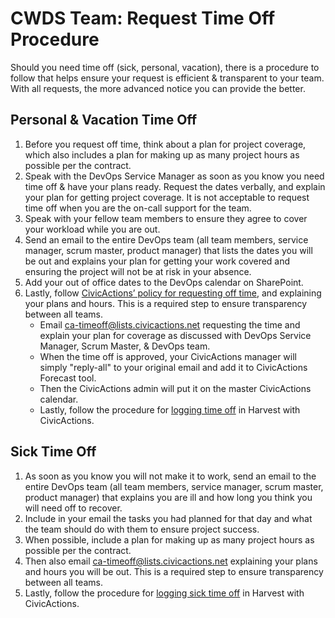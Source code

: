 # CWDS Team: Request Time Off Procedure

Should you need time off (sick, personal, vacation), there is a procedure to follow that helps ensure your request is efficient & transparent to your team. With all requests, the more advanced notice you can provide the better. 

## Personal & Vacation Time Off

1. Before you request off time, think about a plan for project coverage, which also includes a plan for making up as many project hours as possible per the contract.
2. Speak with the DevOps Service Manager as soon as you know you need time off & have your plans ready. Request the dates verbally, and explain your plan for getting project coverage. It is not acceptable to request time off when you are the on-call support for the team.
3. Speak with your fellow team members to ensure they agree to cover your workload while you are out.
4. Send an email to the entire DevOps team (all team members, service manager, scrum master, product manager) that lists the dates you will be out and explains your plan for getting your work covered and ensuring the project will not be at risk in your absence.
5. Add your out of office dates to the DevOps calendar on SharePoint. 
6. Lastly, follow [CivicActions’ policy for requesting off time](../03-policies/benefits.md), and explaining your plans and hours. This is a required step to ensure transparency between all teams.
    * Email ca-timeoff@lists.civicactions.net requesting the time and explain your plan for coverage as discussed with DevOps Service Manager, Scrum Master, & DevOps team.
    * When the time off is approved, your CivicActions manager will simply "reply-all" to your original email and add it to CivicActions Forecast tool. 
    * Then the CivicActions admin will put it on the master CivicActions calendar.
    * Lastly, follow the procedure for [logging time off](../04-how-we-work/tools/harvest.md) in Harvest with CivicActions.


## Sick Time Off

1. As soon as you know you will not make it to work, send an email to the entire DevOps team (all team members, service manager, scrum master, product manager) that explains you are ill and how long you think you will need off to recover.
2. Include in your email the tasks you had planned for that day and what the team should do with them to ensure project success.
3. When possible, include a plan for making up as many project hours as possible per the contract.
4. Then also email ca-timeoff@lists.civicactions.net explaining your plans and hours you will be out. This is a required step to ensure transparency between all teams. 
5. Lastly, follow the procedure for [logging sick time off](../04-how-we-work/tools/harvest.md) in Harvest with CivicActions. 
